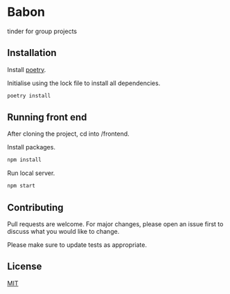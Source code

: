 # Babon

tinder for group projects

## Installation

Install [poetry](https://python-poetry.org/docs/).

Initialise using the lock file to install all dependencies.

```bash
poetry install
```

## Running front end

After cloning the project, cd into /frontend.

Install packages.

```bash
npm install
```

Run local server.

```bash
npm start
```

## Contributing
Pull requests are welcome. For major changes, please open an issue first to discuss what you would like to change.

Please make sure to update tests as appropriate.

## License
[MIT](https://choosealicense.com/licenses/mit/)
